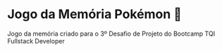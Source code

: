 # Jogo da Memória Pokémon 🎲
Jogo da memória criado para o 3º Desafio de Projeto do Bootcamp TQI Fullstack Developer
